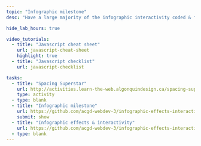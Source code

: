 ```yaml
---
topic: "Infographic milestone"
desc: "Have a large majority of the infographic interactivity coded & functioning."

hide_lab_hours: true

video_tutorials:
  - title: "Javascript cheat sheet"
    url: javascript-cheat-sheet
    highlight: true
  - title: "Javascript checklist"
    url: javascript-checklist

tasks:
  - title: "Spacing Superstar"
    url: http://activities.learn-the-web.algonquindesign.ca/spacing-superstar/
    type: activity
  - type: blank
  - title: "Infographic milestone"
    url: https://github.com/acgd-webdev-3/infographic-effects-interactivity#2-code-milestone
    submit: show
  - title: "Infographic effects & interactivity"
    url: https://github.com/acgd-webdev-3/infographic-effects-interactivity
  - type: blank
---
```

